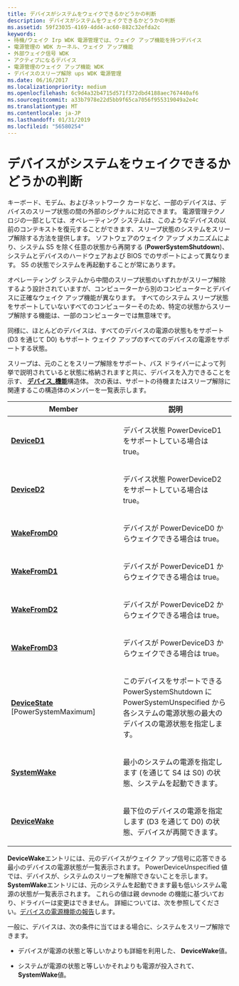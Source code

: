 ```yaml
---
title: デバイスがシステムをウェイクできるかどうかの判断
description: デバイスがシステムをウェイクできるかどうかの判断
ms.assetid: 59f23035-4169-4dd4-ac60-882c32efda2c
keywords:
- 待機/ウェイク Irp WDK 電源管理では、ウェイク アップ機能を持つデバイス
- 電源管理の WDK カーネル、ウェイク アップ機能
- 外部ウェイク信号 WDK
- アクティブになるデバイス
- 電源管理のウェイク アップ機能 WDK
- デバイスのスリープ解除 ups WDK 電源管理
ms.date: 06/16/2017
ms.localizationpriority: medium
ms.openlocfilehash: 6c9d4a32b4715d571f372dbd4188aec767440af6
ms.sourcegitcommit: a33b7978e22d5bb9f65ca7056f955319049a2e4c
ms.translationtype: MT
ms.contentlocale: ja-JP
ms.lasthandoff: 01/31/2019
ms.locfileid: "56580254"
---
```

# <a name="determining-whether-a-device-can-wake-the-system"></a>デバイスがシステムをウェイクできるかどうかの判断





キーボード、モデム、およびネットワーク カードなど、一部のデバイスは、デバイスのスリープ状態の間の外部のシグナルに対応できます。 電源管理テクノロジの一部としては、オペレーティング システムは、このようなデバイスの以前のコンテキストを復元することができます、スリープ状態のシステムをスリープ解除する方法を提供します。 ソフトウェアのウェイク アップ メカニズムにより、システム S5 を除く任意の状態から再開する (**PowerSystemShutdown**)、システムとデバイスのハードウェアおよび BIOS でのサポートによって異なります。 S5 の状態でシステムを再起動することが常にあります。

オペレーティング システムから中間のスリープ状態のいずれかがスリープ解除するよう設計されていますが、コンピューターから別のコンピューターとデバイスに正確なウェイク アップ機能が異なります。 すべてのシステム スリープ状態をサポートしていないすべてのコンピューターそのため、特定の状態からスリープ解除する機能は、一部のコンピューターでは無意味です。

同様に、ほとんどのデバイスは、すべてのデバイスの電源の状態もをサポート (D3 を通じて D0) もサポート ウェイク アップのすべてのデバイスの電源をサポートする状態。

スリープは、元のことをスリープ解除をサポート、バス ドライバーによって列挙で説明されていると状態に格納されますと共に、デバイスを入力できることを示す、 [**デバイス\_機能**](https://msdn.microsoft.com/library/windows/hardware/ff543095)構造体。 次の表は、サポートの待機またはスリープ解除に関連するこの構造体のメンバーを一覧表示します。

<table>
<colgroup>
<col width="50%" />
<col width="50%" />
</colgroup>
<thead>
<tr class="header">
<th>Member</th>
<th>説明</th>
</tr>
</thead>
<tbody>
<tr class="odd">
<td><p><a href="deviced1-and-deviced2.md" data-raw-source="[&lt;strong&gt;DeviceD1&lt;/strong&gt;](deviced1-and-deviced2.md)"><strong>DeviceD1</strong></a></p></td>
<td><p>デバイス状態 PowerDeviceD1 をサポートしている場合は true。</p></td>
</tr>
<tr class="even">
<td><p><a href="deviced1-and-deviced2.md" data-raw-source="[&lt;strong&gt;DeviceD2&lt;/strong&gt;](deviced1-and-deviced2.md)"><strong>DeviceD2</strong></a></p></td>
<td><p>デバイス状態 PowerDeviceD2 をサポートしている場合は true。</p></td>
</tr>
<tr class="odd">
<td><p><a href="wakefromd0--wakefromd1--wakefromd2--and-wakefromd3.md" data-raw-source="[&lt;strong&gt;WakeFromD0&lt;/strong&gt;](wakefromd0--wakefromd1--wakefromd2--and-wakefromd3.md)"><strong>WakeFromD0</strong></a></p></td>
<td><p>デバイスが PowerDeviceD0 からウェイクできる場合は true。</p></td>
</tr>
<tr class="even">
<td><p><a href="wakefromd0--wakefromd1--wakefromd2--and-wakefromd3.md" data-raw-source="[&lt;strong&gt;WakeFromD1&lt;/strong&gt;](wakefromd0--wakefromd1--wakefromd2--and-wakefromd3.md)"><strong>WakeFromD1</strong></a></p></td>
<td><p>デバイスが PowerDeviceD1 からウェイクできる場合は true。</p></td>
</tr>
<tr class="odd">
<td><p><a href="wakefromd0--wakefromd1--wakefromd2--and-wakefromd3.md" data-raw-source="[&lt;strong&gt;WakeFromD2&lt;/strong&gt;](wakefromd0--wakefromd1--wakefromd2--and-wakefromd3.md)"><strong>WakeFromD2</strong></a></p></td>
<td><p>デバイスが PowerDeviceD2 からウェイクできる場合は true。</p></td>
</tr>
<tr class="even">
<td><p><a href="wakefromd0--wakefromd1--wakefromd2--and-wakefromd3.md" data-raw-source="[&lt;strong&gt;WakeFromD3&lt;/strong&gt;](wakefromd0--wakefromd1--wakefromd2--and-wakefromd3.md)"><strong>WakeFromD3</strong></a></p></td>
<td><p>デバイスが PowerDeviceD3 からウェイクできる場合は true。</p></td>
</tr>
<tr class="odd">
<td><p><a href="devicestate.md" data-raw-source="[&lt;strong&gt;DeviceState&lt;/strong&gt;](devicestate.md)"><strong>DeviceState</strong> </a> [PowerSystemMaximum]</p></td>
<td><p>このデバイスをサポートできる PowerSystemShutdown に PowerSystemUnspecified から各システムの電源状態の最大のデバイスの電源状態を指定します。</p></td>
</tr>
<tr class="even">
<td><p><a href="systemwake.md" data-raw-source="[&lt;strong&gt;SystemWake&lt;/strong&gt;](systemwake.md)"><strong>SystemWake</strong></a></p></td>
<td><p>最小のシステムの電源を指定します (を通じて S4 は S0) の状態、システムを起動できます。</p></td>
</tr>
<tr class="odd">
<td><p><a href="devicewake.md" data-raw-source="[&lt;strong&gt;DeviceWake&lt;/strong&gt;](devicewake.md)"><strong>DeviceWake</strong></a></p></td>
<td><p>最下位のデバイスの電源を指定します (D3 を通じて D0) の状態、デバイスが再開できます。</p></td>
</tr>
</tbody>
</table>

 

**DeviceWake**エントリには、元のデバイスがウェイク アップ信号に応答できる最小のデバイスの電源状態が一覧表示されます。 PowerDeviceUnspecified 値では、デバイスが、システムのスリープを解除できないことを示します。 **SystemWake**エントリには、元のシステムを起動できます最も低いシステム電源の状態が一覧表示されます。 これらの値は親 devnode の機能に基づいており、ドライバーは変更はできません。 詳細については、次を参照してください。[デバイスの電源機能の報告](reporting-device-power-capabilities.md)します。

一般に、デバイスは、次の条件に当てはまる場合に、システムをスリープ解除できます。

-   デバイスが電源の状態と等しいかよりも詳細を利用した、 **DeviceWake**値。

-   システムが電源の状態と等しいかそれよりも電源が投入されて、 **SystemWake**値。

 

 




